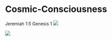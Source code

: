 # Cosmic-Consciousness
Jeremiah 1:5 Genesis 1
![](https://www.bibleverseimages.com/inspirational-bible-verse-7l.jpg)

![](https://www.kingjamesbibleonline.org/Inspirational-Images/large/Genesis_1-1.jpg)
